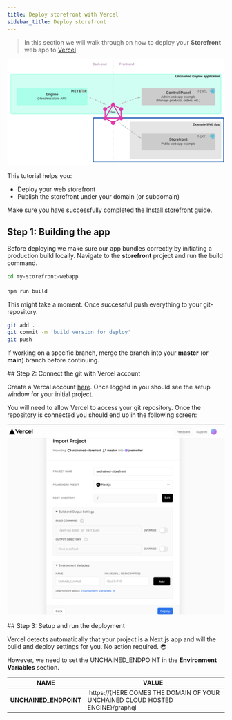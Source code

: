 ```yaml
---
title: Deploy storefront with Vercel
sidebar_title: Deploy storefront
---
```


> In this section we will walk through on how to deploy your **Storefront** web app to [Vercel](https://vercel.com/)

![diagram](../images/getting-started/Storefront_Setup.png)

This tutorial helps you:

- Deploy your web storefront
- Publish the storefront under your domain (or subdomain)

Make sure you have successfully completed the [Install storefront](./storefront-setup) guide.

## Step 1: Building the app

Before deploying we make sure our app bundles correctly by initiating a production build locally.
Navigate to the **storefront** project and run the build command.

```bash
cd my-storefront-webapp

npm run build
```

This might take a moment. Once successful push everything to your git-repository.

```bash
git add .
git commit -m 'build version for deploy'
git push
```

If working on a specific branch, merge the branch into your **master** (or **main**) branch before continuing.

## Step 2: Connect the git with Vercel account

Create a Vercal account [here](https://vercel.com/signup). Once logged in you should see the setup window for your initial project.

You will need to allow Vercel to access your git repository. Once the repository is connected you should end up in the following screen:

![diagram](../images/getting-started/VercelProjectSetup.png)

## Step 3: Setup and run the deployment

Vercel detects automatically that your project is a Next.js app and will the build and deploy settings for you. No action required. 😎

However, we need to set the UNCHAINED_ENDPOINT in the **Environment Variables** section.

| NAME                   | VALUE                                                                          |
| ---------------------- | ------------------------------------------------------------------------------ |
| **UNCHAINED_ENDPOINT** |  https://{HERE COMES THE DOMAIN OF YOUR UNCHAINED CLOUD HOSTED ENGINE}/graphql |
